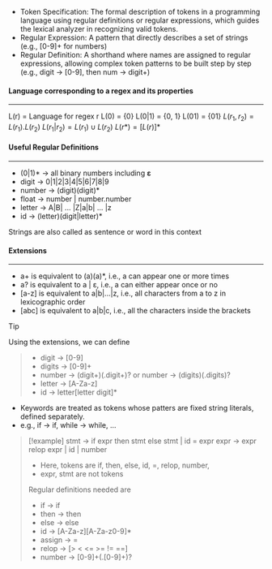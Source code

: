 - Token Specification: The formal description of tokens in a programming language using regular definitions or regular expressions, which guides the lexical analyzer in recognizing valid tokens.
- Regular Expression: A pattern that directly describes a set of strings (e.g., \[0-9]+ for numbers)
- Regular Definition: A shorthand where names are assigned to regular expressions, allowing complex token patterns to be built step by step (e.g., digit -> \[0-9], then num -> digit+)

#### Language corresponding to a regex and its properties
---
L(r) = Language for regex r
L(0) = {0}
L(0|1) = {0, 1}
L(01) = {01}
$L(r_1, r_2) = L(r_1).L(r_2)$
$L(r_1|r_2) = L(r_1)\cup L(r_2)$
$L(r*) = [L(r)]*$
#### Useful Regular Definitions
---
- (0|1)* -> all binary numbers including **ε**
- digit -> 0|1|2|3|4|5|6|7|8|9
- number -> (digit)(digit)*
- float -> number | number.number
- letter -> A|B| ... |Z|a|b| ... |z
- id -> (letter)(digit|letter)*

Strings are also called as sentence or word in this context
#### Extensions
---
- a+ is equivalent to (a)(a)\*, i.e., a can appear one or more times
- a? is equivalent to a | ε, i.e., a can either appear once or no
- \[a-z] is equivalent to a|b|...|z, i.e., all characters from a to z in lexicographic order
- \[abc] is equivalent to a|b|c, i.e., all the characters inside the brackets

>[!tip]
Using the extensions, we can define
>- digit -> \[0-9]
>- digits -> \[0-9]+
>- number -> (digit+)(.digit+)? or number -> (digits)(.digits)?
>- letter -> \[A-Za-z]
>- id -> letter\[letter digit]*

- Keywords are treated as tokens whose patters are fixed string literals, defined separately.
- e.g., if -> if, while -> while, ...

>[!example]
>stmt -> if expr then stmt else stmt | id = expr
>expr -> expr relop expr | id | number
>
>- Here, tokens are if, then, else, id, =, relop, number,
>- expr, stmt are not tokens
>  
>  Regular definitions needed are
>  - if -> if
>  - then -> then
>  - else -> else
>  - id -> \[A-Za-z]\[A-Za-z0-9]*
>  - assign -> =
>  - relop -> \[> < <= >= != \==]
>  - number -> \[0-9]+(.\[0-9]+)?

